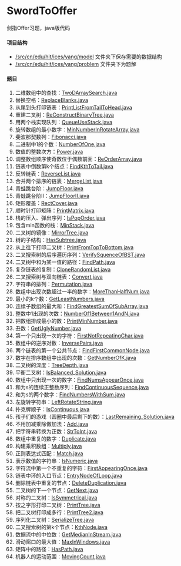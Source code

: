 # SwordToOffer
剑指Offer习题，java版代码

#### 项目结构
- [/src/cn/edu/hit/ices/yang/model](/src/cn/edu/hit/ices/yang/model) 文件夹下保存需要的数据结构
- [/src/cn/edu/hit/ices/yang/problem](/src/cn/edu/hit/ices/yang/problem) 文件夹下为题解

#### 题目
1. 二维数组中的查找：[TwoDArraySearch.java](/src/cn/edu/hit/ices/yang/problem/TwoDArraySearch.java)
2. 替换空格：[ReplaceBlanks.java](/src/cn/edu/hit/ices/yang/problem/ReplaceBlanks.java)
3. 从尾到头打印链表：[PrintListFromTailToHead.java](/src/cn/edu/hit/ices/yang/problem/PrintListFromTailToHead.java)
4. 重建二叉树：[ReConstructBinaryTree.java](/src/cn/edu/hit/ices/yang/problem/ReConstructBinaryTree.java)
5. 用两个栈实现队列：[QueueUseStack.java](/src/cn/edu/hit/ices/yang/problem/QueueUseStack.java)
6. 旋转数组的最小数字：[MinNumberInRotateArray.java](/src/cn/edu/hit/ices/yang/problem/MinNumberInRotateArray.java)
7. 斐波那契数列：[Fibonacci.java](/src/cn/edu/hit/ices/yang/problem/Fibonacci.java)
8. 二进制中1的个数：[NumberOfOne.java](/src/cn/edu/hit/ices/yang/problem/NumberOfOne.java)
9. 数值的整数次方：[Power.java](/src/cn/edu/hit/ices/yang/problem/Power.java)
10. 调整数组顺序使奇数位于偶数前面：[ReOrderArray.java](/src/cn/edu/hit/ices/yang/problem/ReOrderArray.java)
11. 链表中倒数第k个结点：[FindKthToTail.java](/src/cn/edu/hit/ices/yang/problem/FindKthToTail.java)
12. 反转链表：[ReverseList.java](/src/cn/edu/hit/ices/yang/problem/ReverseList.java)
13. 合并两个排序的链表：[MergeList.java](/src/cn/edu/hit/ices/yang/problem/MergeList.java)
14. 青蛙跳台阶：[JumpFloor.java](/src/cn/edu/hit/ices/yang/problem/JumpFloor.java)
15. 青蛙跳台阶II：[JumpFloorII.java](/src/cn/edu/hit/ices/yang/problem/JumpFloorII.java)
16. 矩形覆盖：[RectCover.java](/src/cn/edu/hit/ices/yang/problem/RectCover.java)
17. 顺时针打印矩阵：[PrintMatrix.java](/src/cn/edu/hit/ices/yang/problem/PrintMatrix.java)
18. 栈的压入、弹出序列：[IsPopOrder.java](/src/cn/edu/hit/ices/yang/problem/IsPopOrder.java)
19. 包含min函数的栈：[MinStack.java](/src/cn/edu/hit/ices/yang/problem/MinStack.java)
20. 二叉树的镜像：[MirrorTree.java](/src/cn/edu/hit/ices/yang/problem/MirrorTree.java)
21. 树的子结构：[HasSubtree.java](/src/cn/edu/hit/ices/yang/problem/HasSubtree.java)
22. 从上往下打印二叉树：[PrintFromTopToBottom.java](/src/cn/edu/hit/ices/yang/problem/PrintFromTopToBottom.java)
23. 二叉搜索树的后序遍历序列：[VerifySquenceOfBST.java](/src/cn/edu/hit/ices/yang/problem/VerifySquenceOfBST.java)
24. 二叉树中和为某一值的路径：[FindPath.java](/src/cn/edu/hit/ices/yang/problem/FindPath.java)
25. 复杂链表的复制：[CloneRandomList.java](/src/cn/edu/hit/ices/yang/problem/CloneRandomList.java)
26. 二叉搜索树与双向链表：[Convert.java](/src/cn/edu/hit/ices/yang/problem/Convert.java)
27. 字符串的排列：[Permutation.java](/src/cn/edu/hit/ices/yang/problem/Permutation.java)
28. 数组中出现次数超过一半的数字：[MoreThanHalfNum.java](/src/cn/edu/hit/ices/yang/problem/MoreThanHalfNum.java)
29. 最小的k个数：[GetLeastNumbers.java](/src/cn/edu/hit/ices/yang/problem/GetLeastNumbers.java)
30. 连续子数组的最大和：[FindGreatestSumOfSubArray.java](/src/cn/edu/hit/ices/yang/problem/FindGreatestSumOfSubArray.java)
31. 整数中1出现的次数：[NumberOf1Between1AndN.java](/src/cn/edu/hit/ices/yang/problem/NumberOf1Between1AndN.java)
32. 把数组排成最小的数：[PrintMinNumber.java](/src/cn/edu/hit/ices/yang/problem/PrintMinNumber.java)
33. 丑数：[GetUglyNumber.java](/src/cn/edu/hit/ices/yang/problem/GetUglyNumber.java)
34. 第一个只出现一次的字符：[FirstNotRepeatingChar.java](/src/cn/edu/hit/ices/yang/problem/FirstNotRepeatingChar.java)
35. 数组中的逆序对数：[InversePairs.java](/src/cn/edu/hit/ices/yang/problem/InversePairs.java)
36. 两个链表的第一个公共节点：[FindFirstCommonNode.java](/src/cn/edu/hit/ices/yang/problem/FindFirstCommonNode.java)
37. 数字在排序数组中出现的次数：[GetNumberOfK.java](/src/cn/edu/hit/ices/yang/problem/GetNumberOfK.java)
38. 二叉树的深度：[TreeDepth.java](/src/cn/edu/hit/ices/yang/problem/TreeDepth.java)
39. 平衡二叉树：[IsBalanced_Solution.java](/src/cn/edu/hit/ices/yang/problem/IsBalanced_Solution.java)
40. 数组中只出现一次的数字：[FindNumsAppearOnce.java](/src/cn/edu/hit/ices/yang/problem/FindNumsAppearOnce.java)
41. 和为s的连续正整数序列：[FindContinuousSequence.java](/src/cn/edu/hit/ices/yang/problem/FindContinuousSequence.java)
42. 和为s的两个数字：[FindNumbersWithSum.java](/src/cn/edu/hit/ices/yang/problem/FindNumbersWithSum.java)
43. 左旋转字符串：[LeftRotateString.java](/src/cn/edu/hit/ices/yang/problem/LeftRotateString.java)
44. 扑克牌顺子：[IsContinuous.java](/src/cn/edu/hit/ices/yang/problem/IsContinuous.java)
45. 孩子们的游戏（圆圈中最后剩下的数）：[LastRemaining_Solution.java](/src/cn/edu/hit/ices/yang/problem/LastRemaining_Solution.java)
46. 不用加减乘除做加法：[Add.java](/src/cn/edu/hit/ices/yang/problem/Add.java)
47. 把字符串转换为正数：[StrToInt.java](/src/cn/edu/hit/ices/yang/problem/StrToInt.java)
48. 数组中重复的数字：[Duplicate.java](/src/cn/edu/hit/ices/yang/problem/Duplicate.java)
49. 构建乘积数组：[Multiply.java](/src/cn/edu/hit/ices/yang/problem/Multiply.java)
50. 正则表达式匹配：[Match.java](/src/cn/edu/hit/ices/yang/problem/Match.java)
51. 表示数值的字符串：[IsNumeric.java](/src/cn/edu/hit/ices/yang/problem/IsNumeric.java)
52. 字符流中第一个不重复的字符：[FirstAppearingOnce.java](/src/cn/edu/hit/ices/yang/problem/FirstAppearingOnce.java)
53. 链表中环的入口节点：[EntryNodeOfLoop.java](/src/cn/edu/hit/ices/yang/problem/EntryNodeOfLoop.java)
54. 删除链表中重复的节点：[DeleteDuplication.java](/src/cn/edu/hit/ices/yang/problem/DeleteDuplication.java)
55. 二叉树的下一个节点：[GetNext.java](/src/cn/edu/hit/ices/yang/problem/GetNext.java)
56. 对称的二叉树：[IsSymmetrical.java](/src/cn/edu/hit/ices/yang/problem/IsSymmetrical.java)
57. 按之字形打印二叉树：[PrintTree.java](/src/cn/edu/hit/ices/yang/problem/PrintTree.java)
58. 把二叉树打印成多行：[PrintTree2.java](/src/cn/edu/hit/ices/yang/problem/PrintTree2.java)
59. 序列化二叉树：[SerializeTree.java](/src/cn/edu/hit/ices/yang/problem/SerializeTree.java)
60. 二叉搜索树的第k个节点：[KthNode.java](/src/cn/edu/hit/ices/yang/problem/KthNode.java)
61. 数据流中的中位数：[GetMedianInStream.java](/src/cn/edu/hit/ices/yang/problem/GetMedianInStream.java)
62. 滑动窗口的最大值：[MaxInWindows.java](/src/cn/edu/hit/ices/yang/problem/MaxInWindows.java)
63. 矩阵中的路径：[HasPath.java](/src/cn/edu/hit/ices/yang/problem/HasPath.java)
64. 机器人的运动范围：[MovingCount.java](/src/cn/edu/hit/ices/yang/problem/MovingCount.java)